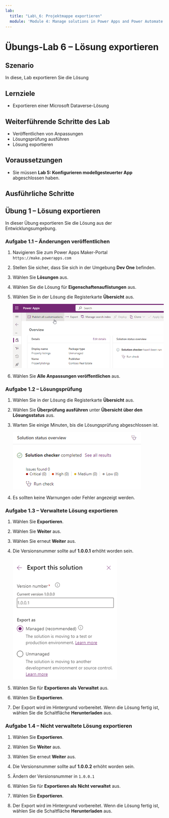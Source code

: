 ```yaml
---
lab:
  title: "Lab\_6: Projektmappe exportieren"
  module: 'Module 4: Manage solutions in Power Apps and Power Automate'
---
```


# Übungs-Lab 6 – Lösung exportieren

## Szenario

In diese, Lab exportieren Sie die Lösung

## Lernziele

- Exportieren einer Microsoft Dataverse-Lösung

## Weiterführende Schritte des Lab

- Veröffentlichen von Anpassungen
- Lösungsprüfung ausführen
- Lösung exportieren
  
## Voraussetzungen

- Sie müssen **Lab 5: Konfigurieren modellgesteuerter App** abgeschlossen haben.

## Ausführliche Schritte

## Übung 1 – Lösung exportieren

In dieser Übung exportieren Sie die Lösung aus der Entwicklungsumgebung.

### Aufgabe 1.1 – Änderungen veröffentlichen

1. Navigieren Sie zum Power Apps Maker-Portal `https://make.powerapps.com`

1. Stellen Sie sicher, dass Sie sich in der Umgebung **Dev One** befinden.

1. Wählen Sie **Lösungen** aus.

1. Wählen Sie die Lösung für **Eigenschaftenauflistungen** aus.

1. Wählen Sie in der Lösung die Registerkarte **Übersicht** aus.

    ![Übersichtsseite der Lösung.](../media/solution-overview.png)

1. Wählen Sie **Alle Anpassungen veröffentlichen** aus.

### Aufgabe 1.2 – Lösungsprüfung

1. Wählen Sie in der Lösung die Registerkarte **Übersicht** aus.

1. Wählen Sie **Überprüfung ausführen** unter **Übersicht über den Lösungsstatus** aus.

1. Warten Sie einige Minuten, bis die Lösungsprüfung abgeschlossen ist.

    ![Ergebnisseite der Lösungsprüfung.](../media/solution-checker.png)

1. Es sollten keine Warnungen oder Fehler angezeigt werden.

### Aufgabe 1.3 – Verwaltete Lösung exportieren

1. Wählen Sie **Exportieren**.

1. Wählen Sie **Weiter** aus.

1. Wählen Sie erneut **Weiter** aus.

1. Die Versionsnummer sollte auf **1.0.0.1** erhöht worden sein.

    ![Exportbereich der Lösung.](../media/export-solution.png)

1. Wählen Sie für **Exportieren als** **Verwaltet** aus.

1. Wählen Sie **Exportieren**.

1. Der Export wird im Hintergrund vorbereitet. Wenn die Lösung fertig ist, wählen Sie die Schaltfläche **Herunterladen** aus.

### Aufgabe 1.4 – Nicht verwaltete Lösung exportieren

1. Wählen Sie **Exportieren**.

1. Wählen Sie **Weiter** aus.

1. Wählen Sie erneut **Weiter** aus.

1. Die Versionsnummer sollte auf **1.0.0.2** erhöht worden sein.

1. Ändern der Versionsnummer in `1.0.0.1`

1. Wählen Sie für **Exportieren als** **Nicht verwaltet** aus.

1. Wählen Sie **Exportieren**.

1. Der Export wird im Hintergrund vorbereitet. Wenn die Lösung fertig ist, wählen Sie die Schaltfläche **Herunterladen** aus.
